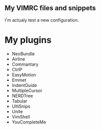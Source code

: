 My VIMRC files and snippets
--------------------------

I'm actualy test a new configuration.

My plugins
==========

* NeoBundle
* Airline
* Commantary
* CtrlP
* EasyMotion
* Emmet
* IndentGuide
* MultipleCursor
* NERDTree
* Tabular
* UltiSnips
* Unite
* VimShell
* YouCompleteMe

